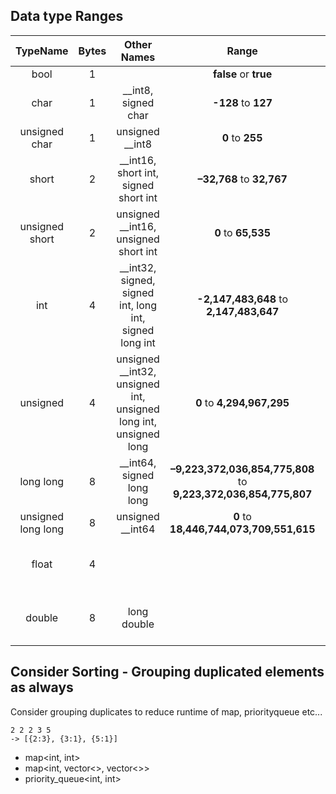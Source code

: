 

## Data type Ranges

| TypeName        | Bytes           | Other Names  | Range | Range E |
|:-------------:|:-------------:|:--------:|:-------------:|:--------:|
| bool        | 1 |  | __false__ or __true__ |  |
| char        | 1 | __int8, signed char  | __-128__ to __127__ |  __-1.28E+02__ to __1.27E+02__|
|   unsigned char        | 1 | unsigned __int8 | __0__ to __255__ | __0__ to __2.55E+02__ |
|       short        | 2 | __int16, short int, signed short int | __–32,768__ to __32,767__ | __-3.27E+04__ to __3.27E+04__ |
|       unsigned short        | 2 | unsigned __int16, unsigned short int |  __0__ to __65,535__ | __0__ to __6.55E+04__ |
| int        | 4 | __int32, signed, signed int, long int, signed long int  | __-2,147,483,648__  to  __2,147,483,647__ | __-2.14E+09 to 2.14E+09__ |
| unsigned        | 4 | unsigned __int32, unsigned int, unsigned long int, unsigned long | __0__ to __4,294,967,295__ | __0__ to __4.29E+09__ |
|       long long        | 8 | __int64, signed long long |  __–9,223,372,036,854,775,808__ to __9,223,372,036,854,775,807__ | __-9.22E+18__ to __9.22E+18__ |
|       unsigned long long        | 8 | unsigned __int64 |  __0__ to __18,446,744,073,709,551,615__ | __0__ to __1.84E+19__ |
|       float        | 4 |  |   | Min: __1.17E-38__ - Max: __3.4E+38__ |
|       double        | 8 | long double |   | Min: __2.22E-308__ - Max: __1.79E+308__ |


## Consider Sorting - Grouping duplicated elements as always 
Consider grouping duplicates to reduce runtime of map, priorityqueue etc...

    2 2 2 3 5
    -> [{2:3}, {3:1}, {5:1}]
    
- map<int, int>
- map<int, vector<>, vector<>>
- priority_queue<int, int>
